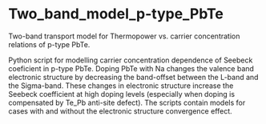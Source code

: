 # Two_band_model_p-type_PbTe
Two-band transport model for Thermopower vs. carrier concentration relations of p-type PbTe.

Python script for modelling carrier concentration dependence of Seebeck coeficient in p-type PbTe. Doping PbTe with Na changes the valence band electronic structure by decreasing the band-offset between the L-band and the Sigma-band. These changes in electronic structure increase the Seebeck coefficient at high doping levels (especially when doping is compensated by Te_Pb anti-site defect). The scripts contain models for cases with and without the electronic structure convergence effect. 
